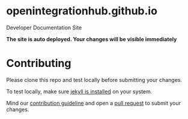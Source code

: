 # openintegrationhub.github.io
Developer Documentation Site

**The site is auto deployed. Your changes will be visible immediately**

# Contributing

Please clone this repo and test locally before submitting your changes.

To test locally, make sure [jekyll is installed](https://jekyllrb.com/docs/installation/) on your system.

Mind our [contribution guideline](https://github.com/openintegrationhub/openintegrationhub/blob/master/CONTRIBUTING.md) and open a [pull request](https://github.com/openintegrationhub/openintegrationhub.github.io/pulls) to submit your changes.

